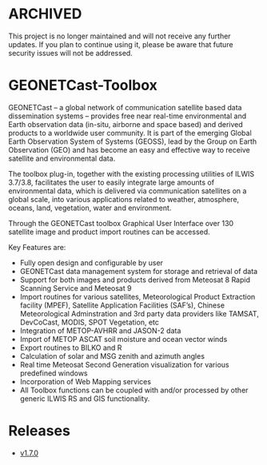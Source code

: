 # ARCHIVED

This project is no longer maintained and will not receive any further updates. If you plan to continue using it, please be aware that future security issues will not be addressed.

# GEONETCast-Toolbox

GEONETCast – a global network of communication satellite based data dissemination systems – provides free near real-time environmental and Earth observation data (in-situ, airborne and space based) and derived products to a worldwide user community. It is part of the emerging Global Earth Observation System of Systems (GEOSS), lead by the Group on Earth Observation (GEO) and has become an easy and effective way to receive satellite and environmental data.

The toolbox plug-in, together with the existing processing utilities of ILWIS 3.7/3.8, facilitates the user to easily integrate large amounts of environmental data, which is delivered via communication satellites on a global scale, into various applications related to weather, atmosphere, oceans, land, vegetation, water and environment.

Through the GEONETCast toolbox Graphical User Interface over 130 satellite image and product import routines can be accessed.

Key Features are:
- Fully open design and configurable by user
- GEONETCast data management system for storage and retrieval of data
- Support for both images and products derived from Meteosat 8 Rapid Scanning Service and Meteosat 9
- Import routines for various satellites, Meteorological Product Extraction facility (MPEF), Satellite Application Facilities (SAF’s), Chinese Meteorological Adminstration and 3rd party data providers like TAMSAT, DevCoCast, MODIS, SPOT Vegetation, etc
- Integration of METOP-AVHRR and JASON-2 data
- Import of METOP ASCAT soil moisture and ocean vector winds
- Export routines to BILKO and R
- Calculation of solar and MSG zenith and azimuth angles
- Real time Meteosat Second Generation visualization for various predefined windows
- Incorporation of Web Mapping services
- All Toolbox functions can be coupled with and/or processed by other generic ILWIS RS and GIS functionality.


# Releases

- [v1.7.0](https://github.com/52North/GEONETCast-Toolbox/releases/tag/v1.7.0)
